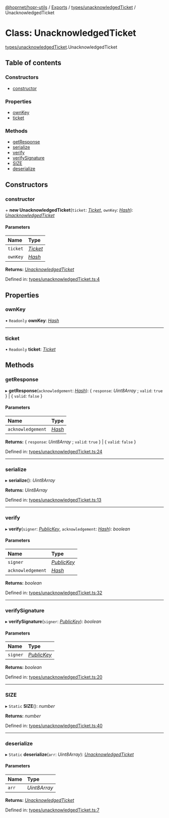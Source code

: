 [@hoprnet/hopr-utils](../README.md) / [Exports](../modules.md) / [types/unacknowledgedTicket](../modules/types_unacknowledgedticket.md) / UnacknowledgedTicket

# Class: UnacknowledgedTicket

[types/unacknowledgedTicket](../modules/types_unacknowledgedticket.md).UnacknowledgedTicket

## Table of contents

### Constructors

- [constructor](types_unacknowledgedticket.unacknowledgedticket.md#constructor)

### Properties

- [ownKey](types_unacknowledgedticket.unacknowledgedticket.md#ownkey)
- [ticket](types_unacknowledgedticket.unacknowledgedticket.md#ticket)

### Methods

- [getResponse](types_unacknowledgedticket.unacknowledgedticket.md#getresponse)
- [serialize](types_unacknowledgedticket.unacknowledgedticket.md#serialize)
- [verify](types_unacknowledgedticket.unacknowledgedticket.md#verify)
- [verifySignature](types_unacknowledgedticket.unacknowledgedticket.md#verifysignature)
- [SIZE](types_unacknowledgedticket.unacknowledgedticket.md#size)
- [deserialize](types_unacknowledgedticket.unacknowledgedticket.md#deserialize)

## Constructors

### constructor

\+ **new UnacknowledgedTicket**(`ticket`: [*Ticket*](types_ticket.ticket.md), `ownKey`: [*Hash*](types_primitives.hash.md)): [*UnacknowledgedTicket*](types_unacknowledgedticket.unacknowledgedticket.md)

#### Parameters

| Name | Type |
| :------ | :------ |
| `ticket` | [*Ticket*](types_ticket.ticket.md) |
| `ownKey` | [*Hash*](types_primitives.hash.md) |

**Returns:** [*UnacknowledgedTicket*](types_unacknowledgedticket.unacknowledgedticket.md)

Defined in: [types/unacknowledgedTicket.ts:4](https://github.com/hoprnet/hoprnet/blob/448a47a/packages/utils/src/types/unacknowledgedTicket.ts#L4)

## Properties

### ownKey

• `Readonly` **ownKey**: [*Hash*](types_primitives.hash.md)

___

### ticket

• `Readonly` **ticket**: [*Ticket*](types_ticket.ticket.md)

## Methods

### getResponse

▸ **getResponse**(`acknowledgement`: [*Hash*](types_primitives.hash.md)): { `response`: *Uint8Array* ; `valid`: ``true``  } \| { `valid`: ``false``  }

#### Parameters

| Name | Type |
| :------ | :------ |
| `acknowledgement` | [*Hash*](types_primitives.hash.md) |

**Returns:** { `response`: *Uint8Array* ; `valid`: ``true``  } \| { `valid`: ``false``  }

Defined in: [types/unacknowledgedTicket.ts:24](https://github.com/hoprnet/hoprnet/blob/448a47a/packages/utils/src/types/unacknowledgedTicket.ts#L24)

___

### serialize

▸ **serialize**(): *Uint8Array*

**Returns:** *Uint8Array*

Defined in: [types/unacknowledgedTicket.ts:13](https://github.com/hoprnet/hoprnet/blob/448a47a/packages/utils/src/types/unacknowledgedTicket.ts#L13)

___

### verify

▸ **verify**(`signer`: [*PublicKey*](types_primitives.publickey.md), `acknowledgement`: [*Hash*](types_primitives.hash.md)): *boolean*

#### Parameters

| Name | Type |
| :------ | :------ |
| `signer` | [*PublicKey*](types_primitives.publickey.md) |
| `acknowledgement` | [*Hash*](types_primitives.hash.md) |

**Returns:** *boolean*

Defined in: [types/unacknowledgedTicket.ts:32](https://github.com/hoprnet/hoprnet/blob/448a47a/packages/utils/src/types/unacknowledgedTicket.ts#L32)

___

### verifySignature

▸ **verifySignature**(`signer`: [*PublicKey*](types_primitives.publickey.md)): *boolean*

#### Parameters

| Name | Type |
| :------ | :------ |
| `signer` | [*PublicKey*](types_primitives.publickey.md) |

**Returns:** *boolean*

Defined in: [types/unacknowledgedTicket.ts:20](https://github.com/hoprnet/hoprnet/blob/448a47a/packages/utils/src/types/unacknowledgedTicket.ts#L20)

___

### SIZE

▸ `Static` **SIZE**(): *number*

**Returns:** *number*

Defined in: [types/unacknowledgedTicket.ts:40](https://github.com/hoprnet/hoprnet/blob/448a47a/packages/utils/src/types/unacknowledgedTicket.ts#L40)

___

### deserialize

▸ `Static` **deserialize**(`arr`: *Uint8Array*): [*UnacknowledgedTicket*](types_unacknowledgedticket.unacknowledgedticket.md)

#### Parameters

| Name | Type |
| :------ | :------ |
| `arr` | *Uint8Array* |

**Returns:** [*UnacknowledgedTicket*](types_unacknowledgedticket.unacknowledgedticket.md)

Defined in: [types/unacknowledgedTicket.ts:7](https://github.com/hoprnet/hoprnet/blob/448a47a/packages/utils/src/types/unacknowledgedTicket.ts#L7)
